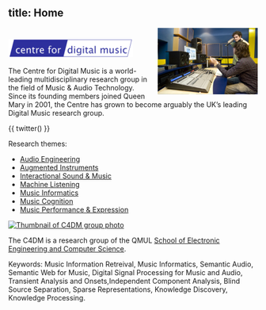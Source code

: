 title: Home
---

<div><img src="images/wide_IMG_3972_0250.jpg" style="width: 40%; max-width:250px; float: right; margin: 0px; padding: 0px; margin-left: 10px;" alt="Photo of researchers" /></div>

<h1><img src="images/penlogo.png" alt="Centre for Digital Music" class="c4dmbiglogo" style="width: 50%; max-width: 11em; display: block; float: none; margin: 0px; padding: 0px;" alt="" /></h1>


The Centre for Digital Music is a world-leading multidisciplinary research group in the field of Music & Audio Technology. Since its founding members joined Queen Mary in 2001, the Centre has grown to become arguably the UK’s leading Digital Music research group.

{{ twitter() }}

Research themes:

* [Audio Engineering](audioengineering.html)
* [Augmented Instruments](http://www.eecs.qmul.ac.uk/~andrewm/)
* [Interactional Sound & Music](interactional.html)
* [Machine Listening](machinelistening.html)
* [Music Informatics](musicinformatics.html)
* [Music Cognition](http://music-cognition.eecs.qmul.ac.uk/)
* [Music Performance & Expression](http://mupae.blogspot.co.uk/)

<a href="images/c4dm_grp_201507_IMG_7553.jpg"><img src="images/c4dm_grp_201507_IMG_7553_thumb.jpg" style="width:60%; max-width:600px; float: none; display: block; margin: 0px; padding: 0px; clear: none;" alt="Thumbnail of C4DM group photo" /></a>



The C4DM is a research group of the QMUL [School of Electronic Engineering and Computer Science](http://www.eecs.qmul.ac.uk/).

Keywords: Music Information Retreival, Music Informatics, Semantic Audio, Semantic Web for Music, Digital Signal Processing for Music and Audio, Transient Analysis and Onsets,Independent Component Analysis, Blind Source Separation, Sparse Representations, Knowledge Discovery, Knowledge Processing.

